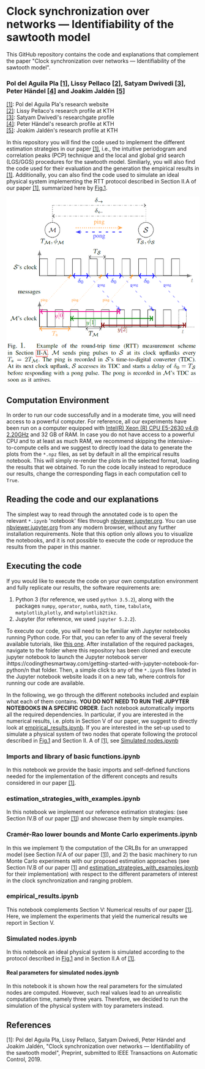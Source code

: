 # Clock synchronization over networks — Identifiability of the sawtooth model

This GitHub repository contains the code and explanations that complement the paper "Clock synchronization over networks — Identifiability of the sawtooth model".
### Pol del Aguila Pla [[1]](https://poldap.github.io/#/), Lissy Pellaco [[2]](https://www.kth.se/profile/pellaco), Satyam Dwivedi [[3]](https://www.researchgate.net/profile/Satyam_Dwivedi2), Peter Händel [[4]](https://www.kth.se/profile/ph/) and Joakim Jaldén [[5]](https://www.kth.se/profile/jalden/)

[[1]](https://poldap.github.io/#/): Pol del Aguila Pla's research website<br/>
[[2]](https://www.kth.se/profile/pellaco): Lissy Pellaco's research profile at KTH<br/>
[[3]](https://www.researchgate.net/profile/Satyam_Dwivedi2): Satyam Dwivedi's researchgate profile<br/>
[[4]](https://www.kth.se/profile/ph/): Peter Händel's research profile at KTH<br/>
[[5]](https://www.kth.se/profile/jalden/): Joakim Jaldén's research profile at KTH<br/>

In this repository you will find the code used to implement the different estimation strategies in our paper [[1]](#ourpaper), i.e., the intuitive periodogram and correlation peaks (PCP) technique and the local and global grid search (LGS/GGS) procedures for the sawtooth model. Similiarly, you will also find the code used for their evaluation and the generation the empirical results in [[1]](#ourpaper). Additionally, you can also find the code used to simulate an ideal physical system implementing the RTT protocol described in Section II.A of our paper [[1]](#ourpaper), summarized here by [Fig.1](#Fig.1).

 <a id='Fig.1'></a>![RTT_measurement_scheme](RTT-measurement-scheme.png)

## Computation Environment
In order to run our code successfully and in a moderate time, you will need access to a powerful computer. For reference, all our experiments have been run on a computer equipped with [Intel(R) Xeon (R) CPU E5-2630 v4 @ 2.20GHz](https://ark.intel.com/content/www/us/en/ark/products/92981/intel-xeon-processor-e5-2630-v4-25m-cache-2-20-ghz.html) and 32 GB of RAM. In case you do not have access to a powerful CPU and to at least as much RAM, we recommend skipping the intensive-to-compute cells and we suggest to directly load the data to generate the plots from the `*.npz` files, as set by default in all the empirical results notebook. This will simply re-render the plots in the selected format, loading the results that we obtained. To run the code locally instead to reproduce our results, change the corresponding flags in each computation cell to `True`.


## Reading the code and our explanations
The simplest way to read through the annotated code is to open the relevant `*.ipynb` 'notebook' files through [nbviewer.jupyter.org](https://nbviewer.jupyter.org/github/poldap/clock_sync_and_range/tree/master/). You can use [nbviewer.jupyter.org](https://nbviewer.jupyter.org/github/poldap/clock_sync_and_range/tree/master/) from any modern browser, without any further installation requirements. Note that this option only allows you to visualize the notebooks, and it is not possible to execute the code or reproduce the results from the paper in this manner.

## Executing the code
If you would like to execute the code on your own computation environment and fully replicate our results, the software requirements are:
1. Python 3 (for reference, we used `python 3.5.2`), along with the packages `numpy`, `operator`, `numba`, `math`, `time`, `tabulate`, `matplotlib`,`plotly`, and `matplotlib2tikz`.
2. Jupyter (for reference, we used `jupyter 5.2.2`).

To execute our code, you will need to be familiar with Jupyter notebooks running Python code. For that, you can refer to any of the several freely available tutorials, like [this one](https://codingthesmartway.com/getting-started-with-jupyter-notebook-for-python/). After installation of the required packages, navigate to the folder where this repository has been cloned and execute jupyter notebook to launch the Jupyter notebook server ihttps://codingthesmartway.com/getting-started-with-jupyter-notebook-for-python/n that folder. Then, a simple click to any of the `*.ipynb` files listed in the Jupyter notebook website loads it on a new tab, where controls for running our code are available. 

In the following, we go through the different notebooks included and explain what each of them contains. **YOU DO NOT NEED TO RUN THE JUPYTER NOTEBOOKS IN A SPECIFIC ORDER**. Each notebook automatically imports all the required dependencies. In particular, if you are interested in the numerical results, i.e. plots in Section V of our paper, we suggest to directly look at [empirical_results.ipynb](https://nbviewer.jupyter.org/github/poldap/clock_sync_and_range/blob/master/empirical_results.ipynb). If you are interested in the set-up used to simulate a physical system of two nodes that operate following the protocol described in [Fig.1](#Fig.1) and Section II. A of [[1]](#ourpaper), see [Simulated nodes.ipynb](https://nbviewer.jupyter.org/github/poldap/clock_sync_and_range/blob/master/simulated_nodes.ipynb)

### Imports and library of basic functions.ipynb
In this notebook we provide the basic imports and self-defined functions needed for the implementation of the different concepts and results considered in our paper [[1]](#ourpaper).

### estimation_strategies_with_examples.ipynb<a id='estimation-strategies'></a>
In this notebook we implement our reference estimation strategies: (see Section IV.B of our paper [[1]](#ourpaper)) and showcase them by simple examples.

### Cramér-Rao lower bounds and Monte Carlo experiments.ipynb
In this we implement 1) the computation of the CRLBs for an unwrapped model (see Section IV.A of our paper [[1]](#ourpaper)), and 2) the basic machinery to run Monte Carlo experiments with our proposed estimation approaches (see Section IV.B of our paper [[1]](#ourpaper) and [estimation_strategies_with_examples.ipynb](#estimation-strategies) for their implementation) with respect to the different parameters of interest in the clock synchronization and ranging problem. 

### empirical_results.ipynb <a id='empirical_results'></a>
This notebook complements Section V: Numerical results of our paper [[1]](#ourpaper). Here, we implement the experiments that yield the numerical results we report in Section V.

### Simulated nodes.ipynb <a id='Simulated_nodes'></a>
In this notebook an ideal physical system is simulated according to the protocol described in [Fig.1](#Fig.1) and in Section II.A of [[1]](#ourpaper). 

#### Real parameters for simulated nodes.ipynb
In this notebook it is shown how the real parameters for the simulated nodes are computed. However, such real values lead to an unrealistic computation time, namely three years. Therefore, we decided to run the simulation of the physical system with toy parameters instead.

## References
 <a id='ourpaper'></a>[1]: Pol del Aguila Pla, Lissy Pellaco, Satyam Dwivedi, Peter Händel and Joakim Jaldén, "Clock synchronization over networks — Identifiability of the sawtooth model", Preprint, submitted to IEEE Transactions on Automatic Control, 2019.
